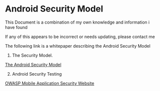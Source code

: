 # Android Security Model

This Document is a combination of my own knowledge and information i have found

If any of this appears to be incorrect or needs updating, please contact me 

The following link is a whitepaper describing the Android Security Model  

1. The Security Model.

[The Android Security Model](https://arxiv.org/pdf/1904.05572.pdf)

2. Android Security Testing

[OWASP Mobile Application Security Website](https://mas.owasp.org/)
